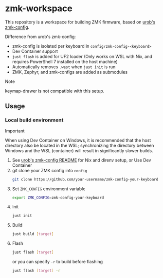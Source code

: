 # zmk-workspace

This repository is a workspace for building ZMK firmware, based on [urob's zmk-config](https://github.com/urob/zmk-config).

Difference from urob's zmk-config:
- zmk-config is isolated per keyboard in `config/zmk-config-<keyboard>`
- Dev Container support
- `just flash` is added for UF2 loader (Only works on WSL with Nix, and requires PowerShell 7 installed on the host machine)
- Automatically removes `.west` when `just init` is run
- ZMK, Zephyr, and zmk-configs are added as submodules

> [!note]
> keymap-drawer is not compatible with this setup.

## Usage

### Local build environment

> [!important]
> When using Dev Container on Windows, it is recommended that the host directory also be located in the WSL; synchronizing the directory between Windows and the WSL (container) will result in significantly slower builds.

1. See [urob's zmk-config README](https://github.com/urob/zmk-config#local-build-environment) for Nix and direnv setup, or Use Dev Container
2. git clone your ZMK config into `config`
   ```sh
   git clone https://github.com/your-username/zmk-config-your-keyboard config/zmk-config-your-keyboard
   ```
3. Set `ZMK_CONFIG` environment variable
   ```sh
   export ZMK_CONFIG=zmk-config-your-keyboard
   ```
4. Init
   ```sh
   just init
   ```
5. Build
   ```sh
   just build [target]
   ```
6. Flash
   ```sh
   just flash [target]
   ```
   or you can specify `-r` to build before flashing
   ```sh
   just flash [target] -r
   ```
